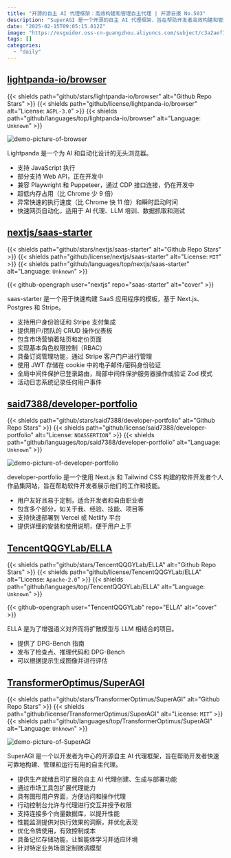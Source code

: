 ```yaml
---
title: "开源的自主 AI 代理框架：高效构建和管理自主代理 | 开源日报 No.503"
description: "SuperAGI 是一个开源的自主 AI 代理框架，旨在帮助开发者高效构建和管理自主代理。它提供可扩展的代理创建和部署功能，带有图形用户界面和行动控制台，支持多向量数据库连接和性能监测，优化令牌使用，具备记忆存储功能，且可针对特定场景定制微调模型。"
date: "2025-02-15T09:05:15.012Z"
image: "https://osguider.oss-cn-guangzhou.aliyuncs.com/subject/c3a2aef15b067d05bca3d0e1cebbc2d3.png"
tags: []
categories:
  - "daily"
---
```


## [lightpanda-io/browser](https://github.com/lightpanda-io/browser)

{{< shields path="github/stars/lightpanda-io/browser" alt="Github Repo Stars" >}} {{< shields path="github/license/lightpanda-io/browser" alt="License: `AGPL-3.0`" >}} {{< shields path="github/languages/top/lightpanda-io/browser" alt="Language: `Unknown`" >}}

![demo-picture-of-browser](https://static.osguider.com/subject/github/lightpanda-io/browser/c93b7c8164d939b8565ec6d151e15caa.png)

Lightpanda 是一个为 AI 和自动化设计的无头浏览器。

- 支持 JavaScript 执行
- 部分支持 Web API，正在开发中
- 兼容 Playwright 和 Puppeteer，通过 CDP 接口连接，仍在开发中
- 超低内存占用（比 Chrome 少 9 倍）
- 异常快速的执行速度（比 Chrome 快 11 倍）和瞬时启动时间
- 快速网页自动化，适用于 AI 代理、LLM 培训、数据抓取和测试
  
## [nextjs/saas-starter](https://github.com/nextjs/saas-starter)

{{< shields path="github/stars/nextjs/saas-starter" alt="Github Repo Stars" >}} {{< shields path="github/license/nextjs/saas-starter" alt="License: `MIT`" >}} {{< shields path="github/languages/top/nextjs/saas-starter" alt="Language: `Unknown`" >}}

{{< github-opengraph user="nextjs" repo="saas-starter" alt="cover" >}}

saas-starter 是一个用于快速构建 SaaS 应用程序的模板，基于 Next.js、Postgres 和 Stripe。

- 支持用户身份验证和 Stripe 支付集成
- 提供用户/团队的 CRUD 操作仪表板
- 包含市场营销着陆页和定价页面
- 实现基本角色权限控制（RBAC）
- 具备订阅管理功能，通过 Stripe 客户门户进行管理
- 使用 JWT 存储在 cookie 中的电子邮件/密码身份验证
- 全局中间件保护已登录路由，局部中间件保护服务器操作或验证 Zod 模式
- 活动日志系统记录任何用户事件
  
## [said7388/developer-portfolio](https://github.com/said7388/developer-portfolio)

{{< shields path="github/stars/said7388/developer-portfolio" alt="Github Repo Stars" >}} {{< shields path="github/license/said7388/developer-portfolio" alt="License: `NOASSERTION`" >}} {{< shields path="github/languages/top/said7388/developer-portfolio" alt="Language: `Unknown`" >}}

![demo-picture-of-developer-portfolio](https://static.osguider.com/subject/github/said7388/developer-portfolio/a5ee0e0cbab9e287f0ec46d1dbeae2e6.png)

developer-portfolio 是一个使用 Next.js 和 Tailwind CSS 构建的软件开发者个人作品集网站，旨在帮助软件开发者展示他们的工作和技能。

- 用户友好且易于定制，适合开发者和自由职业者
- 包含多个部分，如关于我、经验、技能、项目等
- 支持快速部署到 Vercel 或 Netlify 平台
- 提供详细的安装和使用说明，便于用户上手
  
## [TencentQQGYLab/ELLA](https://github.com/TencentQQGYLab/ELLA)

{{< shields path="github/stars/TencentQQGYLab/ELLA" alt="Github Repo Stars" >}} {{< shields path="github/license/TencentQQGYLab/ELLA" alt="License: `Apache-2.0`" >}} {{< shields path="github/languages/top/TencentQQGYLab/ELLA" alt="Language: `Unknown`" >}}

{{< github-opengraph user="TencentQQGYLab" repo="ELLA" alt="cover" >}}

ELLA 是为了增强语义对齐而将扩散模型与 LLM 相结合的项目。

- 提供了 DPG-Bench 指南
- 发布了检查点、推理代码和 DPG-Bench
- 可以根据提示生成图像并进行评估
  
## [TransformerOptimus/SuperAGI](https://github.com/TransformerOptimus/SuperAGI)

{{< shields path="github/stars/TransformerOptimus/SuperAGI" alt="Github Repo Stars" >}} {{< shields path="github/license/TransformerOptimus/SuperAGI" alt="License: `MIT`" >}} {{< shields path="github/languages/top/TransformerOptimus/SuperAGI" alt="Language: `Unknown`" >}}

![demo-picture-of-SuperAGI](https://static.osguider.com/subject/github/TransformerOptimus/SuperAGI/c56d0aefecde560421e3eac70adf51f7.png)

SuperAGI 是一个以开发者为中心的开源自主 AI 代理框架，旨在帮助开发者快速可靠地构建、管理和运行有用的自主代理。

- 提供生产就绪且可扩展的自主 AI 代理创建、生成与部署功能
- 通过市场工具包扩展代理能力
- 具有图形用户界面，方便访问和操作代理
- 行动控制台允许与代理进行交互并授予权限
- 支持连接多个向量数据库，以提升性能
- 性能监测提供对执行效果的洞察，并优化表现
- 优化令牌使用，有效控制成本
- 具备记忆存储功能，让智能体学习并适应环境
- 针对特定业务场景定制微调模型
  
